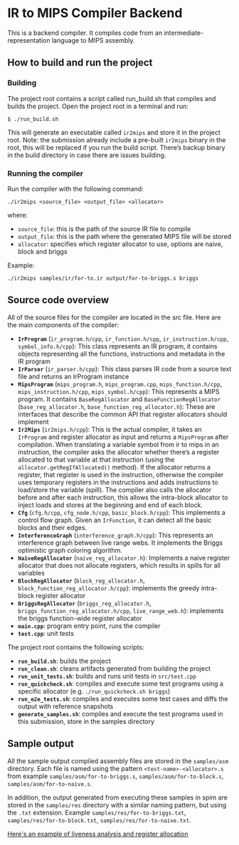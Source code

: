 # IR to MIPS Compiler Backend

This is a backend compiler. It compiles code from an intermediate-representation language
to MIPS assembly.

## How to build and run the project

### Building
The project root contains a script called run_build.sh that compiles and builds the project. Open the project root in a terminal and run:

```
$ ./run_build.sh
```

This will generate an executable called `ir2mips` and store it in the project root.
Note: the submission already include a pre-built `ir2mips` binary in the root, this will be replaced if you run the build script. There’s backup binary in the build directory in case there are issues building.

### Running the compiler

Run the compiler with the following command:
```
./ir2mips <source_file> <output_file> <allocator>
```
where:
- `source_file`: this is the path of the source IR file to compile
- `output_file`: this is the path where the generated MIPS file will be stored
- `allocator`: specifies which register allocator to use, options are naive, block and briggs

Example:
```
./ir2mips samples/ir/for-to.ir output/for-to-briggs.s briggs
```
## Source code overview
All of the source files for the compiler are located in the src file. Here are the main components of the compiler:
- **`IrProgram`** (`ir_program.h/cpp`, `ir_function.h/cpp`,  `ir_instruction.h/cpp`, `symbol_info.h/cpp`): This class represents an IR program, it contains objects representing all the functions, instructions and metadata in the IR program
- **`IrParser`** (`ir_parser.h/cpp`): This class parses IR code from a source text file and returns an IrProgram instance
- **`MipsProgram`** (`mips_program.h`, `mips_program.cpp`, `mips_function.h/cpp`, `mips_instruction.h/cpp`,  `mips_symbol.h/cpp`): This represents a MIPS program. It contains
`BaseRegAllocator` and `BaseFunctionRegAllocator` (`base_reg_allocator.h`, `base_function_reg_allocator.h`): These are interfaces that describe the common API that register allocators should implement
- **`Ir2Mips`** (`ir2mips.h/cpp`): This is the actual compiler, it takes an `IrProgram` and register allocator as input and returns a `MipsProgram` after compilation. When translating a variable symbol from ir to mips in an instruction, the compiler asks the allocator whether there’s a register allocated to that variable at that instruction (using the `allocator.getRegIfAllocated()` method). If the allocator returns a register, that register is used in the instruction, otherwise the compiler uses temporary registers in the instructions and adds instructions to load/store the variable (spill). The compiler also calls the allocator before and after each instruction, this allows the intra-block allocator to inject loads and stores at the beginning and end of each block.
- **`Cfg`** (`cfg.h/cpp`, `cfg_node.h/cpp`, `basic_block.h/cpp`): This implements a control flow graph. Given an `IrFunction`, it can detect all the basic blocks and their edges.
- **`InterferenceGraph`** (`interference_graph.h/cpp`): This represents an interference graph between live range webs. It implements the Briggs optimistic graph coloring algorithm.
- **`NaiveRegAllocator`** (`naive_reg_allocator.h`): Implements a naive register allocator that does not allocate registers, which results in spills for all variables
- **`BlockRegAllocator`** (`block_reg_allocator.h`, `block_function_reg_allocator.h/cpp`): implements the greedy intra-block register allocator
- **`BriggsRegAllocator`** (`briggs_reg_allocator.h`, `briggs_function_reg_allocator.h/cpp`, `live_range_web.h`): implements the briggs function-wide register allocator
- **`main.cpp`**: program entry point, runs the compiler
- **`test.cpp`**: unit tests

The project root contains the following scripts:
- **`run_build.sh`**: builds the project
- **`run_clean.sh`**: cleans artifacts generated from building the project
- **`run_unit_tests.sh`**: builds and runs unit tests in `src/test.cpp`
- **`run_quickcheck.sh`**: compiles and execute some test programs using a specific allocator (e.g. `./run_quickcheck.sh briggs`)
- **`run_e2e_tests.sh`**: compiles and executes some test cases and diffs the output with reference snapshots
- **`generate_samples.sh`**: compiles and execute the test programs used in this submission, store in the samples directory


## Sample output

All the sample output compiled assembly files are stored in the `samples/asm` directory. Each file is named using the pattern `<test-name>-<allocator>.s` from example `samples/asm/for-to-briggs.s`, `samples/asm/for-to-block.s`, `samples/asm/for-to-naive.s`.

In addition, the output generated from executing these samples in spim are stored in the `samples/res` directory with a similar naming pattern, but using the `.txt` extension. Example `samples/res/for-to-briggs.txt`, `samples/res/for-to-block.txt`, `samples/res/for-to-naive.txt`.


[Here's an example of liveness analysis and register allocation](./register_allocation_analysis.pdf)